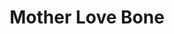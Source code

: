 ---
title: "Mother Love Bone"
summary: "The band formed by Jeff Ament, Bruce Fairweather and Stone Gossard following splitting up. They received a lot of attention in Seattle and the beginnings of international interest with the 'Shine' EP. However, as they prepared to release their major label, debut album, the 'Apple', lead singer Andrew Wood overdosed on heroin and died, leaving the band in tatters. Stone and Jeff joined with 's Matt Cameron and Chris Cornell to record the '' tribute album, which also featured a young Eddie Vedder on some of the tracks. This led, in turn, to the formation of ."
slug: "mother-love-bone"
image: "mother-love-bone.jpg"
apple_music_artist_url: "https://music.apple.com/gb/artist/mother-love-bone/6232790"
wikipedia_url: "https://en.wikipedia.org/wiki/Mother_Love_Bone_(album)"
---